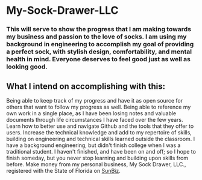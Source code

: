 # My-Sock-Drawer-LLC
### This will serve to show the progress that I am making towards my business and passion to the love of socks. I am using my background in engineering to accomplish my goal of providing a perfect sock, with stylish design, comfortability, and mental health in mind. Everyone deserves to feel good just as well as looking good. 
## What I intend on accomplishing with this:
  Being able to keep track of my progress and have it as open source for others that want to follow my progress as well. 
  Being able to reference my own work in a single place, as I have been losing notes and valuable documents through life circumstances I have faced over the few years.
  Learn how to better use and navigate Github and the tools that they offer to users. 
  Increase the technical knowledge and add to my repertoire of skills, building on engineering and technical skills learned outside the classroom. 
    I have a background engineering, but didn't finish college when I was a traditional student. I haven't finished, and have been on and off; so I hope to finish someday, but you never stop learning and building upon skills from before. 
  Make money from my personal business, My Sock Drawer, LLC., registered with the State of Florida on [SunBiz]([url](https://search.sunbiz.org/Inquiry/corporationsearch/SearchResultDetail?inquirytype=EntityName&directionType=Initial&searchNameOrder=MYSOCKDRAWER%20L250000561400&aggregateId=flal-l25000056140-7a7278b1-c21f-431c-a028-19297c4df8aa&searchTerm=MYSOCKBROKER.COM%20LLC&listNameOrder=MYSOCKBROKERCOM%20L180000918470)).
